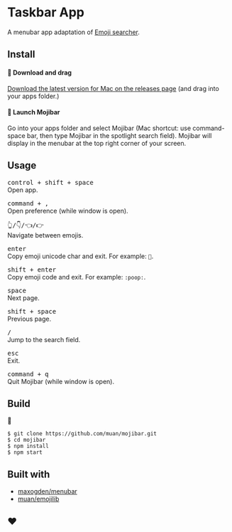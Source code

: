 # Taskbar App

A menubar app adaptation of [Emoji searcher](http://emoji.muan.co).


## Install

#### :triangular_flag_on_post: Download and drag

[Download the latest version for Mac on the releases page](https://github.com/marcopizarro/taskbarapp/releases) (and drag into your apps folder.)



#### :triangular_flag_on_post: Launch Mojibar

Go into your apps folder and select Mojibar (Mac shortcut: use command-space bar, then type Mojibar in the spotlight search field). Mojibar will display in the menubar at the top right corner of your screen.

## Usage

<kbd>control + shift + space</kbd><br>
Open app.

<kbd>command + ,</kbd><br>
Open preference (while window is open).

<kbd>👆/👇/👈/👉</kbd><br>
Navigate between emojis.

<kbd>enter</kbd><br>
Copy emoji unicode char and exit. For example: `💩`.

<kbd>shift + enter</kbd><br>
Copy emoji code and exit. For example: `:poop:`.

<kbd>space</kbd><br>
Next page.

<kbd>shift + space</kbd><br>
Previous page.

<kbd>/</kbd><br>
Jump to the search field.

<kbd>esc</kbd><br>
Exit.

<kbd>command + q</kbd><br>
Quit Mojibar (while window is open).

## Build

:construction:

```
$ git clone https://github.com/muan/mojibar.git
$ cd mojibar
$ npm install
$ npm start
```

## Built with

- [maxogden/menubar](https://github.com/maxogden/menubar)
- [muan/emojilib](https://github.com/muan/emojilib)

## :heart:
